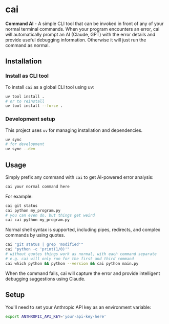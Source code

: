 # cai

**Command AI** - A simple CLI tool that can be invoked in front of any of your normal terminal commands. When your program encounters an error, cai will automatically prompt an AI (Claude, GPT) with the error details and provide useful debugging information. Otherwise it will just run the command as normal.

## Installation

### Install as CLI tool

To install `cai` as a global CLI tool using uv:

```bash
uv tool install .
# or to reinstall
uv tool install --force .
```

### Development setup

This project uses `uv` for managing installation and dependencies.

```bash
uv sync
# for development
uv sync --dev
```

## Usage

Simply prefix any command with `cai` to get AI-powered error analysis:

```bash
cai your normal command here
```

For example:

```bash
cai git status
cai python my_program.py
# you can even do, but things get weird
cai cai python my_program.py
```

Normal shell syntax is supported, including pipes, redirects, and complex commands by using quotes.

```bash
cai "git status | grep 'modified'"
cai "python -c 'print(1/0)'"
# without quotes things work as normal, with each command separate
# e.g. cai will only run for the first and third command
cai which python && python --version && cai python main.py
```

When the command fails, cai will capture the error and provide intelligent debugging suggestions using Claude.

## Setup

You'll need to set your Anthropic API key as an environment variable:

```bash
export ANTHROPIC_API_KEY='your-api-key-here'
```
